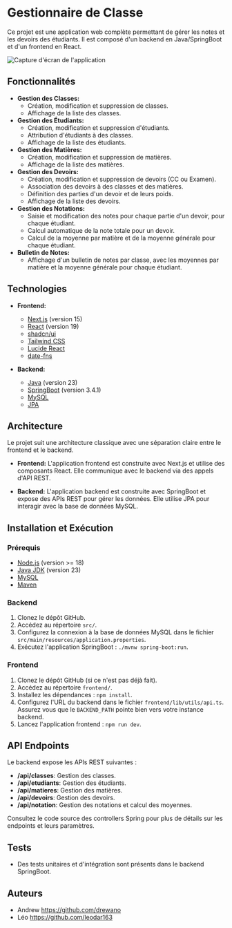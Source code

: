 # Gestionnaire de Classe

Ce projet est une application web complète permettant de gérer les notes et les devoirs des étudiants. Il est composé d'un backend en Java/SpringBoot et d'un frontend en React.

![Capture d'écran de l'application](https://github.com/drewano/GestionNotation/raw/main/Capture%20d'%C3%A9cran%202025-03-19%20115411.png)

## Fonctionnalités

*   **Gestion des Classes:**
    *   Création, modification et suppression de classes.
    *   Affichage de la liste des classes.
*   **Gestion des Étudiants:**
    *   Création, modification et suppression d'étudiants.
    *   Attribution d'étudiants à des classes.
    *   Affichage de la liste des étudiants.
*   **Gestion des Matières:**
    *   Création, modification et suppression de matières.
    *   Affichage de la liste des matières.
*   **Gestion des Devoirs:**
    *   Création, modification et suppression de devoirs (CC ou Examen).
    *   Association des devoirs à des classes et des matières.
    *   Définition des parties d'un devoir et de leurs poids.
    *   Affichage de la liste des devoirs.
*   **Gestion des Notations:**
    *   Saisie et modification des notes pour chaque partie d'un devoir, pour chaque étudiant.
    *   Calcul automatique de la note totale pour un devoir.
    *   Calcul de la moyenne par matière et de la moyenne générale pour chaque étudiant.
*   **Bulletin de Notes:**
    *   Affichage d'un bulletin de notes par classe, avec les moyennes par matière et la moyenne générale pour chaque étudiant.

## Technologies

*   **Frontend:**
    *   [Next.js](https://nextjs.org/) (version 15)
    *   [React](https://react.dev/) (version 19)
    *   [shadcn/ui](https://ui.shadcn.com/)
    *   [Tailwind CSS](https://tailwindcss.com/)
    *   [Lucide React](https://lucide.dev/)
    *   [date-fns](https://date-fns.org/)

*   **Backend:**
    *   [Java](https://www.java.com/en/) (version 23)
    *   [SpringBoot](https://spring.io/projects/spring-boot) (version 3.4.1)
    *   [MySQL](https://www.mysql.com/)
    *   [JPA](https://spring.io/projects/spring-data-jpa)

## Architecture

Le projet suit une architecture classique avec une séparation claire entre le frontend et le backend.

*   **Frontend:** L'application frontend est construite avec Next.js et utilise des composants React. Elle communique avec le backend via des appels d'API REST.

*   **Backend:** L'application backend est construite avec SpringBoot et expose des APIs REST pour gérer les données. Elle utilise JPA pour interagir avec la base de données MySQL.

## Installation et Exécution

### Prérequis

*   [Node.js](https://nodejs.org/) (version >= 18)
*   [Java JDK](https://www.oracle.com/java/technologies/downloads/) (version 23)
*   [MySQL](https://www.mysql.com/)
*   [Maven](https://maven.apache.org/)

### Backend

1.  Clonez le dépôt GitHub.
2.  Accédez au répertoire `src/`.
3.  Configurez la connexion à la base de données MySQL dans le fichier `src/main/resources/application.properties`.
4.  Exécutez l'application SpringBoot :  `./mvnw spring-boot:run`.

### Frontend

1.  Clonez le dépôt GitHub (si ce n'est pas déjà fait).
2.  Accédez au répertoire `frontend/`.
3.  Installez les dépendances : `npm install`.
4.  Configurez l'URL du backend dans le fichier `frontend/lib/utils/api.ts`. Assurez vous que le `BACKEND_PATH` pointe bien vers votre instance backend.
5.  Lancez l'application frontend : `npm run dev`.

## API Endpoints

Le backend expose les APIs REST suivantes :

*   **/api/classes**: Gestion des classes.
*   **/api/etudiants**: Gestion des étudiants.
*   **/api/matieres**: Gestion des matières.
*   **/api/devoirs**: Gestion des devoirs.
*   **/api/notation**: Gestion des notations et calcul des moyennes.

Consultez le code source des controllers Spring pour plus de détails sur les endpoints et leurs paramètres.

## Tests

*   Des tests unitaires et d'intégration sont présents dans le backend SpringBoot.

## Auteurs

*   Andrew https://github.com/drewano
*   Léo https://github.com/leodar163
